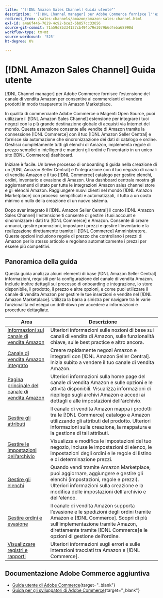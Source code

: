 ```yaml
---
title: '"[!DNL Amazon Sales Channel] Guida utente"'
description: '"[!DNL Channel manager] per Adobe Commerce fornisce l''estensione del canale di vendita Amazon per consentire ai commercianti di vendere prodotti senza soluzione di continuità nel [!DNL Amazon Marketplace]."'
redirect_from: /sales-channels/amazon/amazon-sales-channel.html
exl-id: a4a6f446-7029-4c92-bce3-5b857cc33056
source-git-commit: 71a59d85334127cb494b79e3079b6d4eba68990d
workflow-type: tm+mt
source-wordcount: '525'
ht-degree: 0%

---
```


# [!DNL Amazon Sales Channel] Guida utente

[!DNL Channel manager] per Adobe Commerce fornisce l’estensione del canale di vendita Amazon per consentire ai commercianti di vendere prodotti in modo trasparente in Amazon Marketplace.

In qualità di commerciante Adobe Commerce o Magenti Open Source, puoi utilizzare il [!DNL Amazon Sales Channel] estensione per integrare i tuoi negozi con la più grande destinazione globale di acquisti via Internet del mondo. Questa estensione consente alle vendite di Amazon tramite la connessione [!DNL Commerce] con il tuo [!DNL Amazon Seller Central] e fornisce sia automazione che sincronizzazione dei dati di catalogo e ordine. Gestisci completamente tutti gli elenchi di Amazon, implementa regole di prezzo semplici o intelligenti e mantieni gli ordini e l&#39;inventario in un unico sito [!DNL Commerce] dashboard.

Iniziare è facile. Un breve processo di onboarding ti guida nella creazione di un [!DNL Amazon Seller Central] e l&#39;integrazione con il tuo negozio di canali di vendita Amazon e il tuo [!DNL Commerce] catalogo per gestire elenchi, ordini, inventario e evasione di Amazon. Una dashboard centrale mostra gli aggiornamenti di stato per tutte le integrazioni Amazon sales channel store e gli elenchi Amazon. Raggiungere nuovi clienti nel mondo [!DNL Amazon Marketplace] con processi semplificati e automatizzati, il tutto a un costo minimo o nullo della creazione di un nuovo sistema.

Dopo aver integrato il [!DNL Amazon Seller Central] il conto [!DNL Amazon Sales Channel] l&#39;estensione ti consente di gestire i tuoi account e sincronizzare i dati tra [!DNL Commerce] e Amazon. Consente di creare annunci, gestire promozioni, impostare i prezzi e gestire l&#39;inventario e la realizzazione direttamente tramite il [!DNL Commerce] Amministratore. Queste opzioni includono regole di prezzo che controllano i prezzi di Amazon per lo stesso articolo e regolano automaticamente i prezzi per essere più competitivi.

## Panoramica della guida

Questa guida analizza alcuni elementi di base [!DNL Amazon Seller Central] informazioni, requisiti per la configurazione del canale di vendita Amazon. Include inoltre dettagli sul processo di onboarding e integrazione, lo store disponibile, il prodotto, il prezzo e altre opzioni, e come puoi utilizzare il canale di vendita Amazon per gestire le tue inserzioni e vendite nel [!DNL Amazon Marketplace]. Utilizza la barra a sinistra per navigare tra le varie funzionalità ed esegui un drill-down per accedere a informazioni e procedure dettagliate.

| Area | Descrizione |
|----|----|
| [Informazioni sul canale di vendita Amazon](./about-amazon-sales-channel.md) | Ulteriori informazioni sulle nozioni di base sui canali di vendita di Amazon, sulle funzionalità chiave, sulle best practice e altro ancora. |
| [Canale di vendita Amazon integrato](./amazon-onboarding-home.md) | Creare rapidamente negozi Amazon e integrarli con [!DNL Amazon Seller Central]. Inizia subito a vendere il tuo canale di vendita Amazon. |
| [Pagina principale del canale di vendita Amazon](./amazon-sales-channel-home.md) | Ulteriori informazioni sulla home page del canale di vendita Amazon e sulle opzioni e le attività disponibili. Visualizza informazioni di riepilogo sugli archivi Amazon e accedi ai dettagli e alle impostazioni dell&#39;archivio. |
| [Gestire gli attributi](./attributes-view.md) | Il canale di vendita Amazon mappa i prodotti tra le [!DNL Commerce] catalogo e Amazon utilizzando gli attributi del prodotto. Ulteriori informazioni sulla creazione, la mappatura e la gestione di tali attributi. |
| [Gestire le impostazioni dell’archivio](./ob-store-review.md) | Visualizza e modifica le impostazioni del tuo negozio, incluse le impostazioni di elenco, le impostazioni degli ordini e le regole di listino e di determinazione prezzi. |
| [Gestire gli elenchi](./managing-product-listings.md) | Quando vendi tramite Amazon Marketplace, puoi aggiornare, aggiungere e gestire gli elenchi (impostazioni, regole e prezzi). Ulteriori informazioni sulla creazione e la modifica delle impostazioni dell&#39;archivio e dell&#39;elenco. |
| [Gestire ordini e evasione](./managing-orders.md) | Il canale di vendita Amazon supporta l’evasione e le spedizioni degli ordini tramite Amazon e [!DNL Commerce]. Scopri di più sull’implementazione tramite Amazon, direttamente tramite [!DNL Commerce]e le opzioni di gestione dell’ordine. |
| [Visualizzare registri e rapporti](./amazon-logs-reports.md) | Ulteriori informazioni sugli errori e sulle interazioni tracciati tra Amazon e [!DNL Commerce]. |

## Documentazione Adobe Commerce aggiuntiva

- [Guida utente di Adobe Commerce](https://docs.magento.com/user-guide/){target=&quot;_blank&quot;}
- [Guida per gli sviluppatori di Adobe Commerce](https://devdocs.magento.com/){target=&quot;_blank&quot;}
